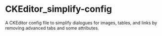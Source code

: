 CKEditor_simplify-config
========================

A CKEditor config file to simplify dialogues for images, tables, and links by removing advanced tabs and some attributes.
